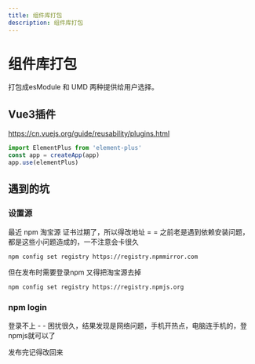 ```yaml
---
title: 组件库打包
description: 组件库打包
---
```


# 组件库打包

打包成esModule 和 UMD 两种提供给用户选择。

## Vue3插件

https://cn.vuejs.org/guide/reusability/plugins.html

```js
import ElementPlus from 'element-plus'
const app = createApp(app)
app.use(elementPlus)
```

## 遇到的坑

### 设置源

最近 npm 淘宝源 证书过期了，所以得改地址 = = 之前老是遇到依赖安装问题，都是这些小问题造成的，一不注意会卡很久

```bash
npm config set registry https://registry.npmmirror.com
```

但在发布时需要登录npm 又得把淘宝源去掉

```bash
npm config set registry https://registry.npmjs.org
```

### npm login

登录不上 - - 困扰很久，结果发现是网络问题，手机开热点，电脑连手机的，登npmjs就可以了

发布完记得改回来

